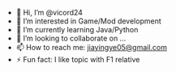 - 👋 Hi, I’m @vicord24
- 👀 I’m interested in Game/Mod development
- 🌱 I’m currently learning Java/Python
- 💞️ I’m looking to collaborate on ...
- 📫 How to reach me: jiayingye05@gmail.com
- ⚡ Fun fact: I like topic with F1 relative

<!---
vicord24/vicord24 is a ✨ special ✨ repository because its `README.md` (this file) appears on your GitHub profile.
You can click the Preview link to take a look at your changes.
--->
